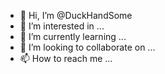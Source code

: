 - 👋 Hi, I’m @DuckHandSome
- 👀 I’m interested in ...
- 🌱 I’m currently learning ...
- 💞️ I’m looking to collaborate on ...
- 📫 How to reach me ...

<!---
DuckHandSome/DuckHandSome is a ✨ special ✨ repository because its `README.md` (this file) appears on your GitHub profile.
You can click the Preview link to take a look at your changes.
--->
